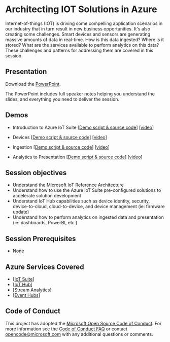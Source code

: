# Architecting IOT Solutions in Azure

Internet-of-things (IOT) is driving some compelling application scenarios in our industry that in turn result in new business opportunities.  It's also creating some challenges.  Smart devices and sensors are generating massive amounts of data in real-time.  How is this data ingested?  Where is it stored?  What are the services available to perform analytics on this data?  These challenges and patterns for addressing them are covered in this session.

## Presentation

Download the [PowerPoint](IoT.pptx).

The PowerPoint includes full speaker notes helping you understand the slides, and everything you need to deliver the session.

## Demos

* Introduction to Azure IoT Suite
[[Demo script & source code](./Demo-AzureIoTSuite-RemoteMon/)]
[[video](#)]

* Devices
[[Demo script & source code](./Demo-Devices/)]
[[video](#)]

* Ingestion
[[Demo script & source code](./Demo-Ingestion/)]
[[video](#)]

* Analytics to Presentation
[[Demo script & source code](./Demo-Analytics-and-Presentation/)]
[[video](#)]

## Session objectives

* Understand the Microsoft IoT Reference Architecture
* Understand how to use the Azure IoT Suite pre-configured solutions to accelerate solution development
* Understand IoT Hub capabilities such as device identity, security, device-to-cloud, cloud-to-device, and device management (ie: firmware update)
* Understand how to perform analytics on ingested data and presentation (ie: dashboards, PowerBI, etc.)

## Session Prerequisites

* None

## Azure Services Covered

- [[IoT Suite](https://azure.microsoft.com/en-us/documentation/suites/iot-suite/)]
- [[IoT Hub](https://azure.microsoft.com/en-us/documentation/services/iot-hub/)]
- [[Stream Analytics](https://azure.microsoft.com/en-us/documentation/services/stream-analytics/)]
- [[Event Hubs](https://azure.microsoft.com/en-us/documentation/services/event-hubs/)]

## Code of Conduct

This project has adopted the [Microsoft Open Source Code of Conduct](https://opensource.microsoft.com/codeofconduct/). For more information see the [Code of Conduct FAQ](https://opensource.microsoft.com/codeofconduct/faq/) or contact [opencode@microsoft.com](mailto:opencode@microsoft.com) with any additional questions or comments.
